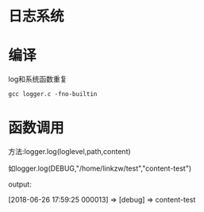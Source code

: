 # 日志系统

# 编译

log和系统函数重复

	gcc logger.c -fno-builtin


# 函数调用

方法:logger.log(loglevel,path,content)

如logger.log(DEBUG,"/home/linkzw/test","content-test")

output:

[2018-06-26 17:59:25 000013] => [debug] => content-test
